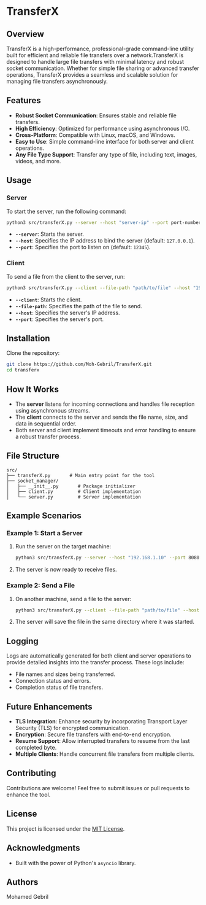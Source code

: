 # TransferX

## Overview

TransferX is a high-performance, professional-grade command-line utility built for efficient and reliable file transfers over a network.TransferX is designed to handle large file transfers with minimal latency and robust socket communication. Whether for simple file sharing or advanced transfer operations, TransferX provides a seamless and scalable solution for managing file transfers asynchronously.

## Features

- **Robust Socket Communication**: Ensures stable and reliable file transfers.
- **High Efficiency**: Optimized for performance using asynchronous I/O.
- **Cross-Platform**: Compatible with Linux, macOS, and Windows.
- **Easy to Use**: Simple command-line interface for both server and client operations.
- **Any File Type Support**: Transfer any type of file, including text, images, videos, and more.

## Usage

### Server

To start the server, run the following command:

```bash
python3 src/transferX.py --server --host "server-ip" --port port-number
```

- **`--server`**: Starts the server.
- **`--host`**: Specifies the IP address to bind the server (default: `127.0.0.1`).
- **`--port`**: Specifies the port to listen on (default: `12345`).

### Client

To send a file from the client to the server, run:

```bash
python3 src/transferX.py --client --file-path "path/to/file" --host "192.168.1.10" --port 1515
```

- **`--client`**: Starts the client.
- **`--file-path`**: Specifies the path of the file to send.
- **`--host`**: Specifies the server's IP address.
- **`--port`**: Specifies the server's port.

## Installation

Clone the repository:
   ```bash
   git clone https://github.com/Moh-Gebril/TransferX.git
   cd transferx
   ```

## How It Works

- The **server** listens for incoming connections and handles file reception using asynchronous streams.
- The **client** connects to the server and sends the file name, size, and data in sequential order.
- Both server and client implement timeouts and error handling to ensure a robust transfer process.

## File Structure

```plaintext
src/
├── transferX.py       # Main entry point for the tool
├── socket_manager/
│   ├── __init__.py       # Package initializer
│   ├── client.py         # Client implementation
│   └── server.py         # Server implementation
```

## Example Scenarios

### Example 1: Start a Server

1. Run the server on the target machine:
   ```bash
   python3 src/transferX.py --server --host "192.168.1.10" --port 8080
   ```
2. The server is now ready to receive files.

### Example 2: Send a File

1. On another machine, send a file to the server:
   ```bash
   python3 src/transferX.py --client --file-path "path/to/file" --host "192.168.1.10" --port 8080
   ```
2. The server will save the file in the same directory where it was started.

## Logging

Logs are automatically generated for both client and server operations to provide detailed insights into the transfer process. These logs include:

- File names and sizes being transferred.
- Connection status and errors.
- Completion status of file transfers.

## Future Enhancements

- **TLS Integration**: Enhance security by incorporating Transport Layer Security (TLS) for encrypted communication.
- **Encryption**: Secure file transfers with end-to-end encryption.
- **Resume Support**: Allow interrupted transfers to resume from the last completed byte.
- **Multiple Clients**: Handle concurrent file transfers from multiple clients.

## Contributing

Contributions are welcome! Feel free to submit issues or pull requests to enhance the tool.

## License

This project is licensed under the [MIT License](LICENSE).

## Acknowledgments

- Built with the power of Python's `asyncio` library.

## Authors
Mohamed Gebril
